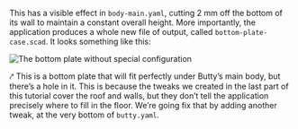 This has a visible effect in `body-main.yaml`, cutting 2 mm off the bottom of
its wall to maintain a constant overall height. More importantly, the
application produces a whole new file of output, called
`bottom-plate-case.scad`. It looks something like this:

![The bottom plate without special configuration](img/butty/bottom-1-base.png)

⤤ This is a bottom plate that will fit perfectly under Butty’s main body, but
there’s a hole in it. This is because the tweaks we created in the last part of
this tutorial cover the roof and walls, but they don’t tell the application
precisely where to fill in the floor. We’re going fix that by adding another
tweak, at the very bottom of `butty.yaml`.
